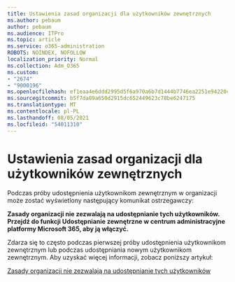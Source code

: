 ```yaml
---
title: Ustawienia zasad organizacji dla użytkowników zewnętrznych
ms.author: pebaum
author: pebaum
ms.audience: ITPro
ms.topic: article
ms.service: o365-administration
ROBOTS: NOINDEX, NOFOLLOW
localization_priority: Normal
ms.collection: Adm_O365
ms.custom:
- "2674"
- "9000196"
ms.openlocfilehash: ef1eaa4e6ddd2995d5f6a970a6b7d1444b7746ea2251e94220c857b10da41d0d
ms.sourcegitcommit: b5f7da89a650d2915dc652449623c78be6247175
ms.translationtype: MT
ms.contentlocale: pl-PL
ms.lasthandoff: 08/05/2021
ms.locfileid: "54011310"
---
```

# <a name="organization-policy-settings-for-external-users"></a>Ustawienia zasad organizacji dla użytkowników zewnętrznych

Podczas próby udostępnienia użytkownikom zewnętrznym w organizacji może zostać wyświetlony następujący komunikat ostrzegawczy: 

   **Zasady organizacji nie zezwalają na udostępnianie tych użytkowników. Przejdź do funkcji Udostępnianie zewnętrzne w centrum administracyjne platformy Microsoft 365, aby ją włączyć.** 

Zdarza się to często podczas pierwszej próby udostępnienia użytkownikom zewnętrznym lub podczas udostępniania nowym użytkownikom zewnętrznym. Aby uzyskać więcej informacji, zobacz poniższy artykuł:

[Zasady organizacji nie zezwalają na udostępnianie tych użytkowników](https://docs.microsoft.com/sharepoint/support/administration/organization-policies-do-not-allow-you-to-share-with-users-error)






